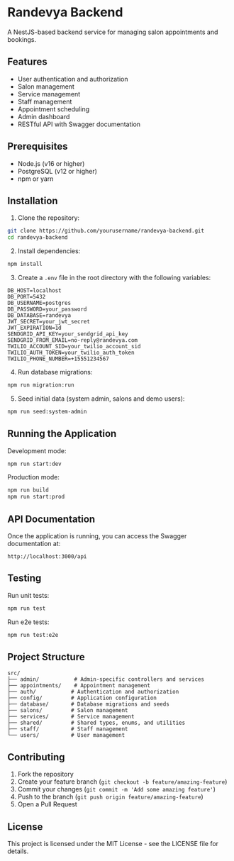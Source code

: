 # Randevya Backend

A NestJS-based backend service for managing salon appointments and bookings.

## Features

- User authentication and authorization
- Salon management
- Service management
- Staff management
- Appointment scheduling
- Admin dashboard
- RESTful API with Swagger documentation

## Prerequisites

- Node.js (v16 or higher)
- PostgreSQL (v12 or higher)
- npm or yarn

## Installation

1. Clone the repository:

```bash
git clone https://github.com/yourusername/randevya-backend.git
cd randevya-backend
```

2. Install dependencies:

```bash
npm install
```

3. Create a `.env` file in the root directory with the following variables:

```env
DB_HOST=localhost
DB_PORT=5432
DB_USERNAME=postgres
DB_PASSWORD=your_password
DB_DATABASE=randevya
JWT_SECRET=your_jwt_secret
JWT_EXPIRATION=1d
SENDGRID_API_KEY=your_sendgrid_api_key
SENDGRID_FROM_EMAIL=no-reply@randevya.com
TWILIO_ACCOUNT_SID=your_twilio_account_sid
TWILIO_AUTH_TOKEN=your_twilio_auth_token
TWILIO_PHONE_NUMBER=+15551234567
```

4. Run database migrations:

```bash
npm run migration:run
```

5. Seed initial data (system admin, salons and demo users):

```bash
npm run seed:system-admin
```

## Running the Application

Development mode:

```bash
npm run start:dev
```

Production mode:

```bash
npm run build
npm run start:prod
```

## API Documentation

Once the application is running, you can access the Swagger documentation at:

```
http://localhost:3000/api
```

## Testing

Run unit tests:

```bash
npm run test
```

Run e2e tests:

```bash
npm run test:e2e
```

## Project Structure

```
src/
├── admin/           # Admin-specific controllers and services
├── appointments/    # Appointment management
├── auth/           # Authentication and authorization
├── config/         # Application configuration
├── database/       # Database migrations and seeds
├── salons/         # Salon management
├── services/       # Service management
├── shared/         # Shared types, enums, and utilities
├── staff/          # Staff management
└── users/          # User management
```

## Contributing

1. Fork the repository
2. Create your feature branch (`git checkout -b feature/amazing-feature`)
3. Commit your changes (`git commit -m 'Add some amazing feature'`)
4. Push to the branch (`git push origin feature/amazing-feature`)
5. Open a Pull Request

## License

This project is licensed under the MIT License - see the LICENSE file for details.
